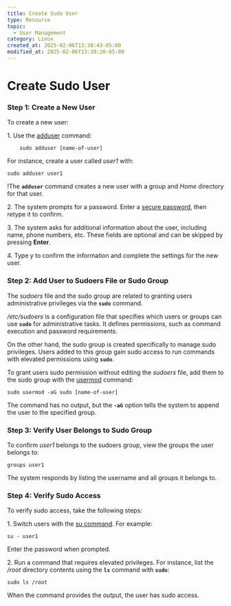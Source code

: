 ```yaml
---
title: Create Sudo User
type: Resource
topic:
  - User Management
category: Linux
created_at: 2025-02-06T13:38:43-05:00
modified_at: 2025-02-06T13:39:20-05:00
---
```


# Create Sudo User
### Step 1: Create a New User

To create a new user:

1\. Use the [adduser](https://phoenixnap.com/kb/linux-adduser) command:

```
	sudo adduser [name-of-user]
```

For instance, create a user called _user1_ with:

```
sudo adduser user1
```

!The **`adduser`** command creates a new user with a group and _Home_ directory for that user.

2\. The system prompts for a password. Enter a [secure password](https://phoenixnap.com/blog/strong-great-password-ideas), then retype it to confirm.

3\. The system asks for additional information about the user, including name, phone numbers, etc. These fields are optional and can be skipped by pressing **Enter**.

4\. Type y to confirm the information and complete the settings for the new user.

### Step 2: Add User to Sudoers File or Sudo Group

The _sudoers_ file and the sudo group are related to granting users administrative privileges via the **`sudo`** command.

_/etc/sudoers_ is a configuration file that specifies which users or groups can use **`sudo`** for administrative tasks. It defines permissions, such as command execution and password requirements.

On the other hand, the sudo group is created specifically to manage sudo privileges. Users added to this group gain sudo access to run commands with elevated permissions using **`sudo`**.

To grant users sudo permission without editing the _sudoers_ file, add them to the sudo group with the [usermod](https://phoenixnap.com/kb/usermod-linux) command:

```
sudo usermod -aG sudo [name-of-user]
```

The command has no output, but the **`-aG`** option tells the system to append the user to the specified group.

### Step 3: Verify User Belongs to Sudo Group

To confirm _user1_ belongs to the sudoers group, view the groups the user belongs to:

```
groups user1
```

The system responds by listing the username and all groups it belongs to.

### Step 4: Verify Sudo Access

To verify sudo access, take the following steps:

1\. Switch users with the [su command](https://phoenixnap.com/kb/su-command-linux-examples). For example:

```
su - user1
```

Enter the password when prompted.

2\. Run a command that requires elevated privileges. For instance, list the _/root_ directory contents using the **`ls`** command with **`sudo`**:

```
sudo ls /root
```

When the command provides the output, the user has sudo access.
